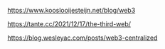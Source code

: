 https://www.kooslooijesteijn.net/blog/web3

https://tante.cc/2021/12/17/the-third-web/

https://blog.wesleyac.com/posts/web3-centralized
